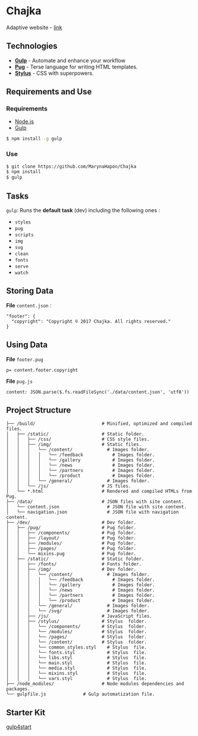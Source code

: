 # Chajka
Adaptive website - [link](https://marynahapon.github.io/Chajka/build/index.html)

## Technologies

- [**Gulp**](http://gulpjs.com) - Automate and enhance your workflow
- [**Pug**](https://pugjs.org) - Terse language for writing HTML templates.
- [**Stylus**](http://stylus-lang.com) - CSS with superpowers.


## Requirements and Use
### Requirements

- [Node.js](https://nodejs.org/en/)
- [Gulp](http://gulpjs.com)

```bash
$ npm install -g gulp
```

### Use

```bash
$ git clone https://github.com/MarynaHapon/Chajka
$ npm install
$ gulp
```

## Tasks

```gulp```: Runs the **default task** (dev) including the following ones :

- ```styles```
- ```pug```
- ```scripts```
- ```img```
- ``svg``
- ``clean``
- ``fonts``
- ``serve``
- ``watch``

## Storing Data
**File** ``content.json`` :
```
"footer": {
  "copyright": "Copyright © 2017 Chajka. All rights reserved."
}
```

## Using Data
**File** ``footer.pug``

```
p= content.footer.copyright
```
**File** ``pug.js``

```
content: JSON.parse($.fs.readFileSync('./data/content.json', 'utf8'))
```

## Project Structure

```
├── /build/                         # Minified, optimized and compiled files.
│   ├── /static/                    # Static folder.
│   │   ├── /css/                   # CSS style files.
│   │   ├── /img/                   # Static files.
│   │   │   └── /content/             # Images folder.
│   │   │   │   └── /feedback           # Images folder.
│   │   │   │   └── /gallery            # Images folder.
│   │   │   │   └── /news               # Images folder.
│   │   │   │   └── /partners           # Images folder.
│   │   │   │   └── /product            # Images folder.
│   │   │   └── /general/             # Images folder.
│   │   └── /js/                    # JS files.
│   └── *.html                      # Rendered and compiled HTMLs from Pug.
├── /data/                          # JSON files with site content.
│   └── content.json                  # JSON file with site content.
│   └── navigation.json               # JSON file with navigation content.
├── /dev/                           # Dev folder.
│   ├── /pug/                       # Pug folder.
│   │   ├── /components/            # Pug folder.
│   │   ├── /layout/                # Pug folder.
│   │   ├── /modules/               # Pug folder.
│   │   ├── /pages/                 # Pug folder.
│   │   └── mixins.pug              # Pug folder.
│   ├── /static/                    # Static folder.
│   │   ├── /fonts/                 # Fonts folder.
│   │   ├── /img/                   # Dev folder.
│   │   │   └── /content/             # Images folder.
│   │   │   │   └── /feedback           # Images folder.
│   │   │   │   └── /gallery            # Images folder.
│   │   │   │   └── /news               # Images folder.
│   │   │   │   └── /partners           # Images folder.
│   │   │   │   └── /product            # Images folder.
│   │   │   └── /general/             # Images folder.
│   │   │   └── /svg/                 # Images folder.
│   │   ├── /js/                    # JavaScript files.
│   │   ├── /stylus/                # Stylus  folder.
│   │   │   └── /components/        # Stylus  folder.
│   │   │   └── /modules/           # Stylus  folder.
│   │   │   └── /pages/             # Stylus  folder.
│   │   │   └── /content/           # Stylus  folder.
│   │   │   └── common_styles.styl    # Stylus  file.
│   │   │   └── fonts.styl            # Stylus  file.
│   │   │   └── libs.styl             # Stylus  file.
│   │   │   └── main.styl             # Stylus  file.
│   │   │   └── media.styl            # Stylus  file.
│   │   │   └── mixins.styl           # Stylus  file.
│   │   │   └── vars.styl             # Stylus  file.
├── /node_modules/                  # Node modules dependencies and packages.
└── gulpfile.js              # Gulp automatization file.
```

##  Starter Kit
[gulp4start](https://github.com/FARCER/gulp4start)
